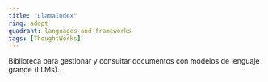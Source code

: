 ```yaml
---
title: "LlamaIndex"
ring: adopt
quadrant: languages-and-frameworks
tags: [ThoughtWorks]
---
```


Biblioteca para gestionar y consultar documentos con modelos de lenguaje grande (LLMs).
